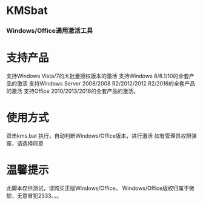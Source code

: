 # KMSbat
### Windows/Office通用激活工具
# 支持产品
支持Windows Vista/7的大批量授权版本的激活
支持Windows 8/8.1/10的全套产品的激活
支持Windows Server 2008/2008 R2/2012/2012 R2/2016的全套产品的激活
支持Office 2010/2013/2016的全套产品的激活。
# 使用方式
双击kms.bat 执行，自动判断Windows/Office版本，进行激活
如有管理员权限弹窗，请选择同意
# 温馨提示 
此脚本仅供测试，请购买正版Windows/Office。 Windows/Office版权归属于微软，无意冒犯2333。。。
